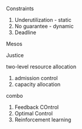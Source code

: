 
Constraints
1. Underutilization - static
2. No guarantee - dynamic
3. Deadline

Mesos

Justice

two-level resource allocation
1. admission control
2. capacity allocation

combo
1. Feedback COntrol
1. Optimal Control
1. Reinforcement learning



